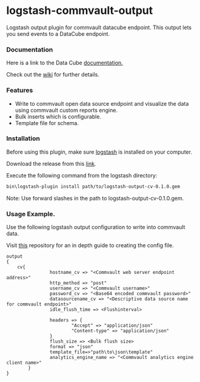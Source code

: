 # logstash-commvault-output
Logstash output plugin for commvault datacube endpoint.
This output lets you send events to a DataCube endpoint.

### Documentation
Here is a link to the Data Cube [documentation.](http://documentation.commvault.com/commvault/v11/article?p=features/data_cube/c_data_cube_overview.htm)

Check out the [wiki](https://github.com/CommvaultEngg/logstash-commvault-output/wiki) for further details.

### Features
* Write to commvault open data source endpoint and visualize the data using commvault custom reports engine.
* Bulk inserts which is configurable.
* Template file for schema.

### Installation

Before using this plugin, make sure [logstash](https://www.elastic.co/downloads/logstash) is installed on your computer.



Download the release from this [link](https://github.com/CommvaultEngg/logstash-commvault-output/releases/download/0.1.0/logstash-output-cv-0.1.0.gem).



Execute the following command from the logstash directory:

```sh
bin\logstash-plugin install path/to/logstash-output-cv-0.1.0.gem
```
Note: Use forward slashes in the path to logstash-output-cv-0.1.0.gem.

### Usage Example. 

Use the following logstash output configuration to write into commvault data.

Visit [this](https://github.com/CommvaultEngg/Commvault-logstash-config) repository for an in depth guide to creating the config file.

    output
    {
        cv{
                    hostname_cv => "<Commvault web server endpoint address>"
                    http_method => "post"
                    username_cv => "<Commvault username>"
                    password_cv => "<Base64 encoded commvault password>"
                    datasourcename_cv => "<Descriptive data source name for commvault endpoint>"
                    idle_flush_time => <Flushinterval>
                    
                    headers => {
                            "Accept" => "application/json"
                            "Content-type" => "application/json"
                    }
                    flush_size => <Bulk flush size>
                    format => "json"
                    template_file=>"path\to\json\template"
                    analytics_engine_name => "<Commvault analytics engine client name>"
            }
    }
